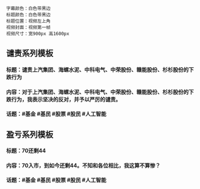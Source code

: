 ```
字幕颜色：白色带黑边
标题颜色：白色带黑边
标题位置：视频左上角
视频封面：视频第一帧
视频尺寸：宽900px 高1600px
```

## 谴责系列模板
#### 标题：谴责上汽集团、海螺水泥、中科电气、中荣股份、赣能股份、杉杉股份的下跌行为
#### 内容：对于上汽集团、海螺水泥、中科电气、中荣股份、赣能股份、杉杉股份的下跌行为，我表示坚决的反对，并予以严厉的谴责。
#### 话题：#基金 #基民 #股票 #股民 #人工智能

## 盈亏系列模板
#### 标题：70还剩44
#### 内容：70入市，到如今还剩44。不知和各位相比，我这算不算惨？
#### 话题：#基金 #基民 #股票 #股民 #人工智能
